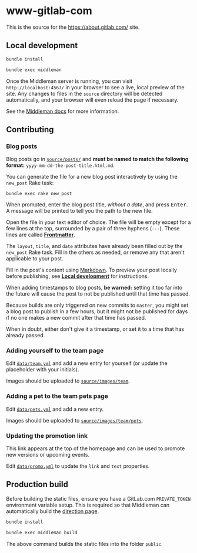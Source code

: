 # www-gitlab-com

This is the source for the https://about.gitlab.com/ site.

## Local development

```sh
bundle install

bundle exec middleman
```

Once the Middleman server is running, you can visit `http://localhost:4567/` in
your browser to see a live, local preview of the site. Any changes to files in
the `source` directory will be detected automatically, and your browser will
even reload the page if necessary.

See the [Middleman docs](https://middlemanapp.com/basics/development_cycle/) for
more information.

## Contributing

### Blog posts

Blog posts go in [`source/posts/`](./source/posts/) and **must be named to
match the following format:** `yyyy-mm-dd-the-post-title.html.md`.

You can generate the file for a new blog post interactively by using the
`new_post` Rake task:

```shell
bundle exec rake new_post
```

When prompted, enter the blog post title, _without a date_, and press
<kbd>Enter</kbd>. A message will be printed to tell you the path to the new
file.

Open the file in your text editor of choice. The file will be empty except for a
few lines at the top, surrounded by a pair of three hyphens (`---`). These lines
are called [**Frontmatter**](https://middlemanapp.com/basics/frontmatter/).

The `layout`, `title`, and `date` attributes have already been filled out by the
`new_post` Rake task. Fill in the others as needed, or remove any that aren't
applicable to your post.

Fill in the post's content using [Markdown][gfm]. To preview your post locally
before publishing, see [**Local development**](#local-development) for
instructions.

When adding timestamps to blog posts, **be warned:** setting it too far into the
future will cause the post to not be published until that time has passed.

Because builds are only triggered on new commits to `master`, you might set a
blog post to publish in a few hours, but it might not be published for days if
no one makes a new commit after that time has passed.

When in doubt, either don't give it a timestamp, or set it to a time that has
already passed.

[gfm]: http://doc.gitlab.com/ce/markdown/markdown.html

### Adding yourself to the team page

Edit [`data/team.yml`](./data/team.yml) and add a new entry for yourself (or
update the placeholder with your initials).

Images should be uploaded to [`source/images/team`](./source/images/team).

### Adding a pet to the team pets page

Edit [`data/pets.yml`](./data/pets.yml) and add a new entry.

Images should be uploaded to [`source/images/team/pets`](./source/images/team/pets).

### Updating the promotion link

This link appears at the top of the homepage and can be used to promote new
versions or upcoming events.

Edit [`data/promo.yml`](./data/promo.yml) to update the `link` and `text`
properties.

## Production build

Before building the static files, ensure you have a GitLab.com `PRIVATE_TOKEN`
environment variable setup. This is required so that Middleman can automatically
build the [direction page](https://about.gitlab.com/direction/).

```sh
bundle install

bundle exec middleman build
```

The above command builds the static files into the folder `public`.
